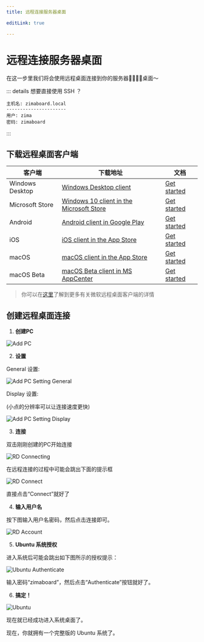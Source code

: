 ```yaml
---
title: 远程连接服务器桌面

editLink: true

---
```


# 远程连接服务器桌面

在这一步里我们将会使用远程桌面连接到你的服务器桌面～


::: details 想要直接使用 SSH ？
```:no-line-numbers
主机名: zimaboard.local
----------------------
用户: zima
密码: zimaboard
```
:::


## 下载远程桌面客户端

| 客户端 | 下载地址 | 文档 |
|-----------------|---------------------|-------------|
| Windows Desktop | [Windows Desktop client](https://docs.microsoft.com/en-us/windows-server/remote/remote-desktop-services/clients/windowsdesktop#install-the-client) | [Get started](https://docs.microsoft.com/en-us/windows-server/remote/remote-desktop-services/clients/windowsdesktop) |
| Microsoft Store | [Windows 10 client in the Microsoft Store](https://go.microsoft.com/fwlink/?LinkID=616709) | [Get started](https://docs.microsoft.com/en-us/windows-server/remote/remote-desktop-services/clients/windows) |
| Android         | [Android client in Google Play](https://play.google.com/store/apps/details?id=com.microsoft.rdc.androidx) | [Get started](https://docs.microsoft.com/en-us/windows-server/remote/remote-desktop-services/clients/remote-desktop-android) |
| iOS             | [iOS client in the App Store](https://apps.apple.com/app/microsoft-remote-desktop/id714464092) | [Get started](https://docs.microsoft.com/en-us/windows-server/remote/remote-desktop-services/clients/remote-desktop-ios) |
| macOS           | [macOS client in the App Store](https://apps.apple.com/app/microsoft-remote-desktop/id1295203466?mt=12) | [Get started](https://docs.microsoft.com/en-us/windows-server/remote/remote-desktop-services/clients/remote-desktop-mac) |
| macOS Beta      | [macOS Beta client in MS AppCenter ](https://install.appcenter.ms/orgs/rdmacios-k2vy/apps/microsoft-remote-desktop-for-mac/distribution_groups/all-users-of-microsoft-remote-desktop-for-mac) | [Get started](https://docs.microsoft.com/en-us/windows-server/remote/remote-desktop-services/clients/remote-desktop-mac) |

> 你可以在[这里](https://aka.ms/rdapps)了解到更多有关微软远程桌面客户端的详情


## 创建远程桌面连接

1. **创建PC**

![Add PC](./images/AddPC.png)


2. **设置**

General 设置:

![Add PC Setting General](./images/AddPCSettingGeneral.png)

Display 设置:

(小点的分辨率可以让连接速度更快)

![Add PC Setting Display](./images/AddPCSettingDisplay.png)


3. **连接**

双击刚刚创建的PC开始连接

![RD Connecting](./images/RDConnecting.png)

在远程连接的过程中可能会跳出下面的提示框

![RD Connect](./images/RDConnect.png)

直接点击“Connect”就好了


4. **输入用户名**

按下图输入用户名密码，然后点击连接即可。

![RD Account](./images/RDAccount.png)


5. **Ubuntu 系统授权**

进入系统后可能会跳出如下图所示的授权提示：

![Ubuntu Authenticate](./images/UbuntuAuthenticate.png)

输入密码“zimaboard”，然后点击“Authenticate”按钮就好了。


6. **搞定！**

![Ubuntu](./images/Ubuntu.png)

现在就已经成功进入系统桌面了。

现在，你就拥有一个完整版的 Ubuntu 系统了。

